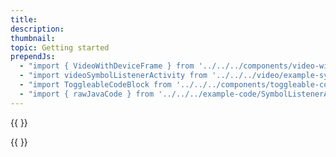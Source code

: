 ```yaml
---
title: 
description: 
thumbnail: 
topic: Getting started
prependJs:
  - "import { VideoWithDeviceFrame } from '../../../components/video-with-device-frame'"
  - "import videoSymbolListenerActivity from '../../../video/example-symbol-listener-activity.mp4'"
  - "import ToggleableCodeBlock from '../../../components/toggleable-code-block'"
  - "import { rawJavaCode } from '../../../example-code/SymbolListenerActivity.js'"
---
```


{{
  <VideoWithDeviceFrame 
    videoFile={videoSymbolListenerActivity}
    rotation="horizontal"
    device="pixel-2"
  />
}}

<!-- Any notes about this example would go here.  -->

{{
  <ToggleableCodeBlock 
    java={rawJavaCode}
  />
}}
